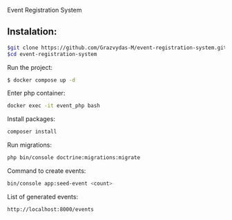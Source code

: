 Event Registration System

Instalation:
------
```bash
$git clone https://github.com/Grazvydas-M/event-registration-system.git
$cd event-registration-system
```
Run the project:

```bash
$ docker compose up -d
```
Enter php container:
```bash
docker exec -it event_php bash
```
Install packages:
```bash
composer install
```
Run migrations:
```bash
php bin/console doctrine:migrations:migrate
```

Command to create events:
```bash
bin/console app:seed-event <count>
```
List of generated events:
```bash
http://localhost:8000/events
```

